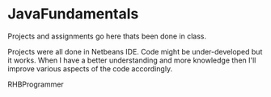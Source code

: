 # JavaFundamentals
Projects and assignments go here thats been done in class.

Projects were all done in Netbeans IDE. Code might be under-developed but it works. When I have a better understanding and more knowledge
then I'll improve various aspects of the code accordingly.

RHBProgrammer
